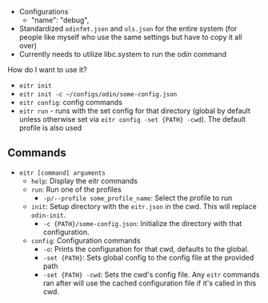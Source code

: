 - Configurations
    - "name": "debug",
- Standardized `odinfmt.json` and `ols.json` for the entire system (for people like myself who use the same settings but have to copy it all over)
- Currently needs to utilize libc.system to run the odin command

How do I want to use it?
- `eitr init` 
- `eitr init -c ~/configs/odin/some-config.json`
- `eitr config`: config commands
- `eitr run` - runs with the set config for that directory (global by default unless otherwise set via `eitr config -set {PATH} -cwd`). The default profile is also used


## Commands
- `eitr [command] arguments`
    - `help`: Display the eitr commands
    - `run`: Run one of the profiles
        - `-p/--profile some_profile_name`: Select the profile to run
    - `init`: Setup directory with the `eitr.json` in the cwd. This will replace `odin-init`.
        - `-c {PATH}/some-config.json`: Initialize the directory with that configuration.
    - `config`: Configuration commands
        - `-o`: Prints the configuration for that cwd, defaults to the global.
        - `-set {PATH}`: Sets global config to the config file at the provided path
        - `-set {PATH} -cwd`: Sets the cwd's config file. Any `eitr` commands ran after will use the cached configuration file if it's called in this cwd.

